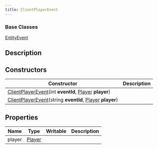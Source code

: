 ```yaml
---
title: ClientPlayerEvent
---
```

### Base Classes

[EntityEvent](/vext/ref/shared/class/entityevent)

## Description

## Constructors

| Constructor                                                                                                                       | Description |
| --------------------------------------------------------------------------------------------------------------------------------- | ----------- |
| [ClientPlayerEvent](/vext/ref/client/class/clientplayerevent)(int **eventId**, [Player](/vext/ref/client/class/player) **player**)    |             |
| [ClientPlayerEvent](/vext/ref/client/class/clientplayerevent)(string **eventId**, [Player](/vext/ref/client/class/player) **player**) |             |

## Properties

| Name   | Type                                  | Writable | Description |
| ------ | ------------------------------------- | -------- | ----------- |
| player | [Player](/vext/ref/client/class/player) |          |             |
